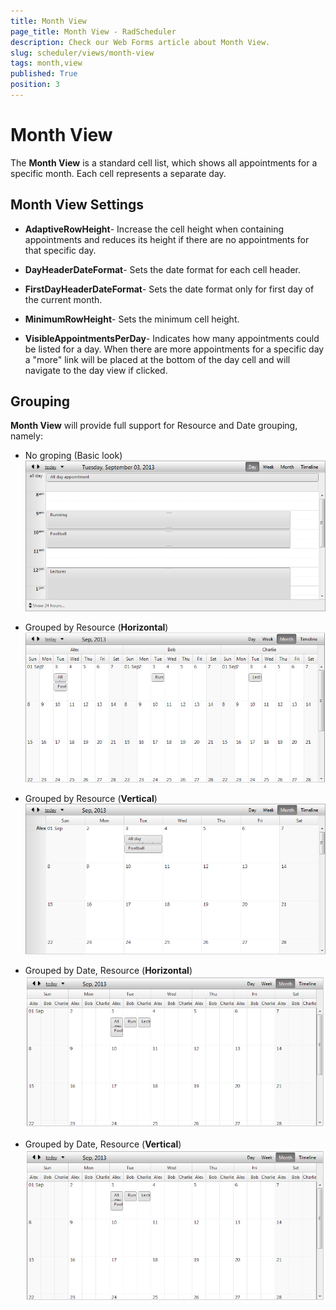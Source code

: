 ```yaml
---
title: Month View
page_title: Month View - RadScheduler
description: Check our Web Forms article about Month View.
slug: scheduler/views/month-view
tags: month,view
published: True
position: 3
---
```


# Month View



The **Month View** is a standard cell list, which shows all appointments for a specific month. Each cell represents a separate day.

## Month View Settings

* **AdaptiveRowHeight**- Increase the cell height when containing appointments and reduces its height if there are no appointments for that specific day.

* **DayHeaderDateFormat**- Sets the date format for each cell header.

* **FirstDayHeaderDateFormat**- Sets the date format only for first day of the current month.

* **MinimumRowHeight**- Sets the minimum cell height.

* **VisibleAppointmentsPerDay**- Indicates how many appointments could be listed for a day. When there are more appointments for a specific day a "more" link will be placed at the bottom of the day cell and will navigate to the day view if clicked.

## Grouping

**Month View** will provide full support for Resource and Date grouping, namely:

* No groping (Basic look)![scheduler-views-dayview-nogrouping](images/scheduler-views-dayview-nogrouping.png)

* Grouped by Resource (**Horizontal**)![scheduler-views-monthview-horizontalgroupingbyresource](images/scheduler-views-monthview-horizontalgroupingbyresource.png)

* Grouped by Resource (**Vertical**)![scheduler-views-monthview-verticalgroupingbyresource](images/scheduler-views-monthview-verticalgroupingbyresource.png)

* Grouped by Date, Resource (**Horizontal**)![scheduler-views-monthview-horizontalgroupingbyresourceanddate](images/scheduler-views-monthview-horizontalgroupingbyresourceanddate.png)

* Grouped by Date, Resource (**Vertical**)![scheduler-views-monthview-horizontalgroupingbyresourceanddate](images/scheduler-views-monthview-horizontalgroupingbyresourceanddate.png)
